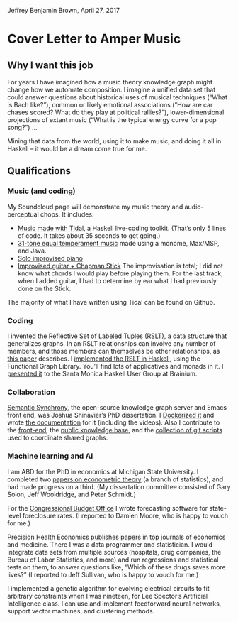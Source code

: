 Jeffrey Benjamin Brown, April 27, 2017

# Cover Letter to Amper Music

## Why I want this job

For years I have imagined how a music theory knowledge graph might change how we automate composition. I imagine a unified data set that could answer questions about historical uses of musical techniques (“What is Bach like?”), common or likely emotional associations (“How are car chases scored? What do they play at political rallies?”), lower-dimensional projections of extant music (“What is the typical energy curve for a pop song?”) … 

Mining that data from the world, using it to make music, and doing it all in Haskell – it would be a dream come true for me. 

## Qualifications
### Music (and coding)
My Soundcloud page will demonstrate my music theory and audio-perceptual chops. It includes:
* [Music made with Tidal](https://soundcloud.com/jeffrey-benjamin-brown/this-name-will-change), a Haskell live-coding toolkit. (That’s only 5 lines of code. It takes about 35 seconds to get going.)
* [31-tone equal temperament music](https://soundcloud.com/jeffrey-benjamin-brown/for-the-duration-of-a-life) made using a monome, Max/MSP, and Java.
* [Solo improvised piano](https://soundcloud.com/jeffrey-benjamin-brown/2016-02-17a)
* [Improvised guitar + Chapman Stick](https://soundcloud.com/jeffrey-benjamin-brown/2015-05-19a)
The improvisation is total; I did not know what chords I would play before playing them. For the last track, when I added guitar, I had to determine by ear what I had previously done on the Stick.

The  majority of what I have written using Tidal can be found on Github.

### Coding
I invented the Reflective Set of Labeled Tuples (RSLT), a data structure that generalizes graphs. In an RSLT relationships can involve any number of members, and those members can themselves be other relationships, as [this paper](https://github.com/JeffreyBenjaminBrown/digraphs-with-text/blob/master/introduction/the_rslt%2C_why_and_how/it.pdf) describes. I [implemented the RSLT in Haskell](https://github.com/JeffreyBenjaminBrown/digraphs-with-text/), using the Functional Graph Library. You’ll find lots of applicatives and monads in it. I [presented it](https://www.youtube.com/watch?v=lJ7_vMhfm5Y) to the Santa Monica Haskell User Group at Brainium.

### Collaboration
[Semantic Synchrony](https://github.com/synchrony/), the open-source knowledge graph server and Emacs front end, was Joshua Shinavier’s PhD dissertation. I [Dockerized it](https://github.com/synchrony/docker-smsn) and wrote [the documentation](https://github.com/synchrony/smsn/wiki) for it (including the videos). Also I contribute to the [front-end](https://github.com/synchrony/smsn-mode), the [public knowledge base](https://github.com/synchrony/data-public), and the [collection of git scripts](https://github.com/synchrony/git-smsn) used to coordinate shared graphs.

### Machine learning and AI
I am ABD for the PhD in economics at Michigan State University. I completed two [papers on econometric theory](https://msu.edu/~brown202/edu.html) (a branch of statistics), and had made progress on a third. (My dissertation committee consisted of Gary Solon, Jeff Wooldridge, and Peter Schmidt.)

For the [Congressional Budget Office](https://www.cbo.gov/) I wrote forecasting software for state-level foreclosure rates. (I reported to Damien Moore, who is happy to vouch for me.)

Precision Health Economics [publishes papers](https://www.precisionhealtheconomics.com/publications) in top journals of economics and medicine. There I was a data programmer and statistician. I would integrate data sets from multiple sources (hospitals, drug companies, the Bureau of Labor Statistics, and more) and run regressions and statistical tests on them, to answer questions like, “Which of these drugs saves more lives?” (I reported to Jeff Sullivan, who is happy to vouch for me.)

I implemented a genetic algorithm for evolving electrical circuits to fit arbitrary constraints when I was nineteen, for Lee Spector’s Artificial Intelligence class. I can use and implement feedforward neural networks, support vector machines, and clustering methods.
